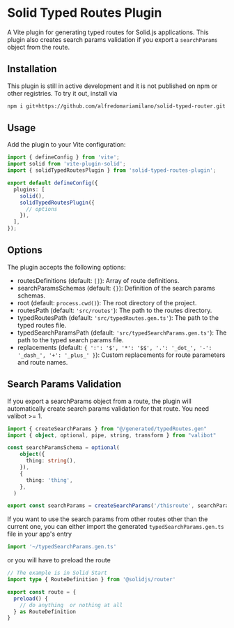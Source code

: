 # Solid Typed Routes Plugin

A Vite plugin for generating typed routes for Solid.js applications. This plugin also creates search params validation if you export a `searchParams` object from the route.

## Installation

This plugin is still in active development and it is not published on npm or other registries. To try it out, install via
```bash
npm i git+https://github.com/alfredomariamilano/solid-typed-router.git --save-dev
```

## Usage

Add the plugin to your Vite configuration:
```typescript
import { defineConfig } from 'vite';
import solid from 'vite-plugin-solid';
import { solidTypedRoutesPlugin } from 'solid-typed-routes-plugin';

export default defineConfig({
  plugins: [
    solid(),
    solidTypedRoutesPlugin({
      // options
    }),
  ],
});
```

## Options

The plugin accepts the following options:

- routesDefinitions (default: `[]`): Array of route definitions.
- searchParamsSchemas (default: `{}`): Definition of the search params schemas.
- root (default: `process.cwd()`): The root directory of the project.
- routesPath (default: `'src/routes'`): The path to the routes directory.
- typedRoutesPath (default: `'src/typedRoutes.gen.ts'`): The path to the typed routes file.
- typedSearchParamsPath (default: `'src/typedSearchParams.gen.ts'`): The path to the typed search params file.
- replacements (default: `{ ':': '$', '*': '$$', '.': '_dot_', '-': '_dash_', '+': '_plus_' }`): Custom replacements for route parameters and route names.

## Search Params Validation

If you export a searchParams object from a route, the plugin will automatically create search params validation for that route. You need valibot >= 1.
```typescript
import { createSearchParams } from "@/generated/typedRoutes.gen"
import { object, optional, pipe, string, transform } from "valibot"

const searchParamsSchema = optional(
    object({
      thing: string(),
    }),
    {
      thing: 'thing',
    },
  )

export const searchParams = createSearchParams('/thisroute', searchParamsSchema)
```

If you want to use the search params from other routes other than the current one, you can either import the generated `typedSearchParams.gen.ts` file in your app's entry
```typescript
import '~/typedSearchParams.gen.ts'
```
or you will have to preload the route
```typescript
// The example is in Solid Start
import type { RouteDefinition } from '@solidjs/router'

export const route = {
  preload() {
    // do anything  or nothing at all
  } as RouteDefinition
}
```